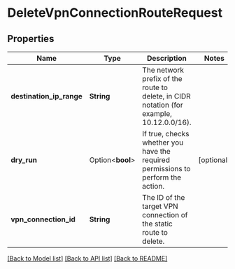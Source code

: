 # DeleteVpnConnectionRouteRequest

## Properties

Name | Type | Description | Notes
------------ | ------------- | ------------- | -------------
**destination_ip_range** | **String** | The network prefix of the route to delete, in CIDR notation (for example, 10.12.0.0/16). | 
**dry_run** | Option<**bool**> | If true, checks whether you have the required permissions to perform the action. | [optional]
**vpn_connection_id** | **String** | The ID of the target VPN connection of the static route to delete. | 

[[Back to Model list]](../README.md#documentation-for-models) [[Back to API list]](../README.md#documentation-for-api-endpoints) [[Back to README]](../README.md)


